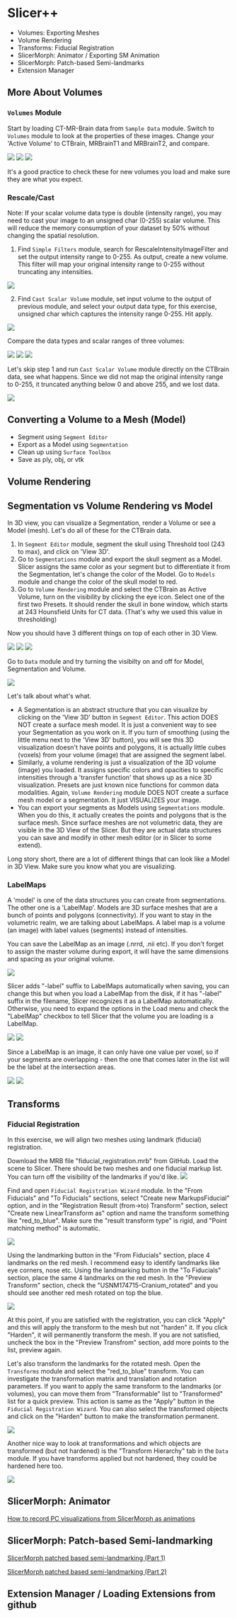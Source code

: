 # Slicer++

- Volumes: Exporting Meshes
- Volume Rendering
- Transforms: Fiducial Registration
- SlicerMorph: Animator / Exporting SM Animation
- SlicerMorph: Patch-based Semi-landmarks
- Extension Manager

## More About Volumes
### ``Volumes`` Module
Start by loading CT-MR-Brain data from ``Sample Data`` module.
Switch to ``Volumes`` module to look at the properties of these images. Change your 'Active Volume' to CTBrain, MRBrainT1 and MRBrainT2, and compare.

<img src="./images/Volumes.PNG">

<img src="./images/Volumes2.PNG">

<img src="./images/Volumes3.PNG">

It's a good practice to check these for new volumes you load and make sure they are what you expect. 

### Rescale/Cast
Note: If your scalar volume data type is double (intensity range), you may need to cast your image to an unsigned char (0-255) scalar volume. This will reduce the memory consumption of your dataset by 50% without changing the spatial resolution.

1. Find ``Simple Filters`` module, search for RescaleIntensityImageFilter and set the output intensity range to 0-255.
As output, create a new volume. This filter will map your original intensity range to 0-255 without truncating any intensities. 

<img src="./images/ScalarVolumeCasting.PNG">

2. Find ``Cast Scalar Volume`` module, set input volume to the output of previous module, and select your output data type, for this exercise, unsigned char which captures the intensity range 0-255. Hit apply.

<img src="./images/ScalarVolumeCasting2.PNG">

Compare the data types and scalar ranges of three volumes:

<img src="./images/ScalarVolumeCasting3.PNG">
<img src="./images/ScalarVolumeCasting4.PNG">
<img src="./images/ScalarVolumeCasting5.PNG">


Let's skip step 1 and run ``Cast Scalar Volume`` module directly on the CTBrain data, see what happens. Since we did not map the original intensity range to 0-255, it truncated anything below 0 and above 255, and we lost data.

<img src="./images/ScalarVolumeCasting6.PNG">

## Converting a Volume to a Mesh (Model)

- Segment using ``Segment Editor``
- Export as a Model using ``Segmentation``
- Clean up using ``Surface Toolbox``
- Save as ply, obj, or vtk

## Volume Rendering
## Segmentation vs Volume Rendering vs Model

In 3D view, you can visualize a Segmentation, render a Volume or see a Model (mesh). Let's do all of these for the CTBrain data. 
1) In ``Segment Editor`` module, segment the skull using Threshold tool (243 to max), and click on 'View 3D'. 
2) Go to ``Segmentations`` module and export the skull segment as a Model. Slicer assigns the same color as your segment but to differentiate it from the Segmentation, let's change the color of the Model. Go to ``Models`` module and change the color of the skull model to red. 
3) Go to ``Volume Rendering`` module and select the CTBrain as Active Volume, turn on the visibility by clicking the eye icon. Select one of the first two Presets. It should render the skull in bone window, which starts at 243 Hounsfield Units for CT data. (That's why we used this value in thresholding)

Now you should have 3 different things on top of each other in 3D View. 

<img src="./images/3D.PNG">

<img src="./images/3D2.PNG">

<img src="./images/3D3.PNG">

Go to ``Data`` module and try turning the visibilty on and off for Model, Segmentation and Volume. 

<img src="./images/3D4.PNG">


Let's talk about what's what. 
- A Segmentation is an abstract structure that you can visualize by clicking on the 'View 3D' button in ``Segment Editor``. This action DOES NOT create a surface mesh model. It is just a convenient way to see your Segmentation as you work on it. If you turn of smoothing (using the little menu next to the 'View 3D' button), you will see this 3D visualization doesn't have points and polygons, it is actually little cubes (voxels) from your volume (image) that are assigned the segment label. 
- Similarly, a volume rendering is just a visualization of the 3D volume (image) you loaded. It assigns specific colors and opacities to specific intensities through a 'transfer function' that shows up as a nice 3D visualization. Presets are just known nice functions for common data modalities. Again, ``Volume Rendering`` module DOES NOT create a surface mesh model or a segmentation. It just VISUALIZES your image. 
- You can export your segments as Models using ``Segmentations`` module. When you do this, it actually creates the points and polygons that is the surface mesh. Since surface meshes are not volumetric data, they are visible in the 3D View of the Slicer. But they are actual data structures you can save and modify in other mesh editor (or in Slicer to some extend). 

Long story short, there are a lot of different things that can look like a Model in 3D View. Make sure you know what you are visualizing. 

### LabelMaps

A 'model' is one of the data structures you can create from segmentations. The other one is a 'LabelMap'. Models are 3D surface meshes that are a bunch of points and polygons (connectivity). If you want to stay in the volumetric realm, we are talking about LabelMaps. A label map is a volume (an image) with label values (segments) instead of intensities. 

You can save the LabelMap as an image (.nrrd, .nii etc). If you don't forget to assign the master volume during export, it will have the same dimensions and spacing as your original volume. 

<img src="./images/labelmap5.PNG">

Slicer adds "-label" suffix to LabelMaps automatically when saving, you can change this but when you load a LabelMap from the disk, if it has "-label" suffix in the filename, Slicer recognizes it as a LabelMap automatically. Otherwise, you need to expand the options in the Load menu and check the "LabelMap" checkbox to tell Slicer that the volume you are loading is a LabelMap.

<img src="./images/labelmap3.PNG">
<img src="./images/labelmap4.PNG">


Since a LabelMap is an image, it can only have one value per voxel, so if your segments are overlapping - then the one that comes later in the list will be the label at the intersection areas. 

<img src="./images/labelmap.PNG">
<img src="./images/labelmap2.PNG">


## Transforms
### Fiducial Registration

In this exercise, we will align two meshes using landmark (fiducial) registration. 

Download the MRB file "fiducial_registration.mrb" from GitHub. Load the scene to Slicer. There should be two meshes and one fiducial markup list. You can turn off the visibility of the landmarks if you'd like.
<img src="./images/fiducialreg.png">

Find and open ``Fiducial Registration Wizard`` module. In the "From Fiducials" and "To Fiducials" sections, select "Create new MarkupsFiducial" option, and in the "Registration Result (from->to) Transform" section, select "Create new LinearTransform as" option and name the transform something like "red_to_blue". Make sure the "result transform type" is rigid, and "Point matching method" is automatic.

<img src="./images/fiducialreg2.png">

Using the landmarking button in the "From Fiducials" section, place 4 landmarks on the red mesh. I recommend easy to identify landmarks like eye corners, nose etc. Using the landmarking button in the "To Fiducials" section, place the same 4 landmarks on the red mesh. In the "Preview Transform" section, check the "USNM174715-Cranium_rotated" and you should see another red mesh rotated on top the blue. 

<img src="./images/fiducialreg3.png">

At this point, if you are satisfied with the registration, you can click "Apply" and this will apply the transform to the mesh but not "harden" it. If you click "Harden", it will permanently transform the mesh. If you are not satisfied, uncheck the box in the "Preview Transfrom" section, add more points to the list, preview again.

Let's also transform the landmarks for the rotated mesh. Open the ``Transforms`` module and select the "red_to_blue" transform. You can investigate the transformation matrix and translation and rotation parameters. If you want to apply the same transform to the landmarks (or volumes), you can move them from "Transformable" list to "Transformed" list for a quick preview. This action is same as the "Apply" button in the ``Fiducial Registration Wizard``. You can also select the transformed objects and click on the "Harden" button to make the transformation permanent. 

<img src="./images/fiducialreg4.png">

Another nice way to look at transformations and which objects are transformed (but not hardened) is the "Transform Hierarchy" tab in the ``Data`` module. If you have transforms applied but not hardened, they could be hardened here too.

<img src="./images/fiducialreg5.png">




## SlicerMorph: Animator 

[How to record PC visualizations from SlicerMorph as animations](https://www.youtube.com/watch?v=gtHqhqaKeCU)

## SlicerMorph: Patch-based Semi-landmarking
[SlicerMorph patched based semi-landmarking (Part 1)](https://www.youtube.com/watch?v=SArudRq-M4A)

[SlicerMorph patched based semi-landmarking (Part 2)](https://www.youtube.com/watch?v=UD2tmFuaSJg)




## Extension Manager / Loading Extensions from github
